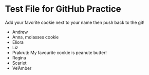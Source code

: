 # Test File for GitHub Practice 

Add your favorite cookie next to your name then push back to the git! 

- Andrew
- Anna, molasses cookie
- Eliora
- Liz
- Prakruti: My favourite cookie is peanute butter! 
- Regina
- Scarlet 
- Ve’Amber
